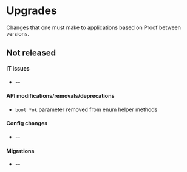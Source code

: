 Upgrades
========
Changes that one must make to applications based on Proof between versions.

## Not released
#### IT issues
 * --

#### API modifications/removals/deprecations
 * `bool *ok` parameter removed from enum helper methods

#### Config changes
 * --

#### Migrations
 * --
